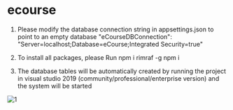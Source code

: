 # ecourse

1. Please modify the database connection string in appsettings.json to point to an empty database
"eCourseDBConnection": "Server=localhost;Database=eCourse;Integrated Security=true"
2. To install all packages, please Run
npm i rimraf -g
npm i

3. The database tables will be automatically created by running the project in visual studio 2019 (community/professional/enterprise version) and the system will be started

![1](https://user-images.githubusercontent.com/12889227/58137140-596ee080-7c74-11e9-8020-a02555a16cde.PNG)
